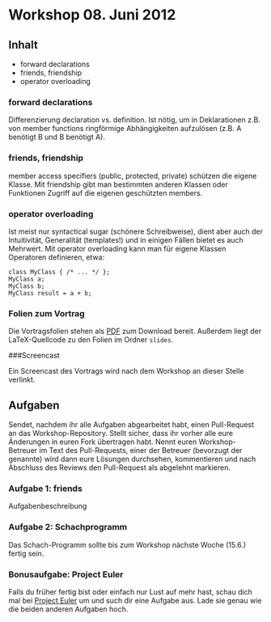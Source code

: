 # Workshop 08. Juni 2012

## Inhalt

- forward declarations
- friends, friendship
- operator overloading


### forward declarations

Differenzierung declaration vs. definition.
Ist nötig, um in Deklarationen z.B. von member functions ringförmige Abhängigkeiten aufzulösen (z.B. A benötigt B und B benötigt A).


### friends, friendship

member access specifiers (public, protected, private) schützen die eigene Klasse. Mit friendship gibt man bestimmten anderen Klassen oder Funktionen Zugriff auf die eigenen geschützten members.


### operator overloading

Ist meist nur syntactical sugar (schönere Schreibweise), dient aber auch der Intuitivität, Generalität (templates!) und in einigen Fällen bietet es auch Mehrwert.
Mit operator overloading kann man für eigene Klassen Operatoren definieren, etwa:

    class MyClass { /* ... */ };
    MyClass a;
    MyClass b;
    MyClass result = a + b;


### Folien zum Vortrag

Die Vortragsfolien stehen als [PDF](URL) zum Download bereit. Außerdem liegt der LaTeX-Quellcode zu den Folien im Ordner `slides`.

###Screencast

Ein Screencast des Vortrags wird nach dem Workshop an dieser Stelle verlinkt.

## Aufgaben

Sendet, nachdem ihr alle Aufgaben abgearbeitet habt, einen Pull-Request an das Workshop-Repository. Stellt sicher, dass ihr vorher alle eure Änderungen in euren Fork übertragen habt. Nennt euren Workshop-Betreuer im Text des Pull-Requests, einer der Betreuer (bevorzugt der genannte) wird dann eure Lösungen durchsehen, kommentieren und nach Abschluss des Reviews den Pull-Request als abgelehnt markieren.


### Aufgabe 1: friends

Aufgabenbeschreibung


### Aufgabe 2: Schachprogramm

Das Schach-Programm sollte bis zum Workshop nächste Woche (15.6.) fertig sein.

### Bonusaufgabe: Project Euler

Falls du früher fertig bist oder einfach nur Lust auf mehr hast, schau dich mal bei [Project Euler](http://projecteuler.net/) um und such dir eine Aufgabe aus. Lade sie genau wie die beiden anderen Aufgaben hoch.
